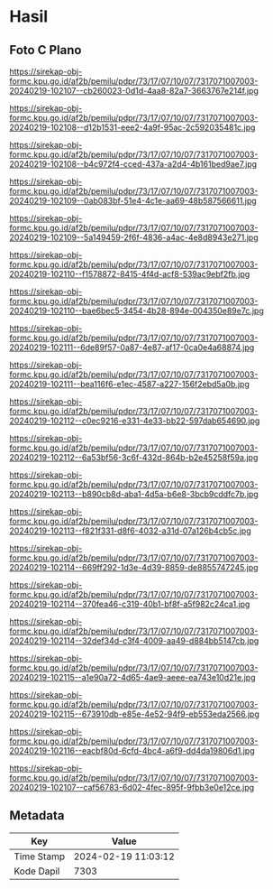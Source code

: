 # Hasil

## Foto C Plano

https://sirekap-obj-formc.kpu.go.id/af2b/pemilu/pdpr/73/17/07/10/07/7317071007003-20240219-102107--cb260023-0d1d-4aa8-82a7-3663767e214f.jpg

https://sirekap-obj-formc.kpu.go.id/af2b/pemilu/pdpr/73/17/07/10/07/7317071007003-20240219-102108--d12b1531-eee2-4a9f-95ac-2c592035481c.jpg

https://sirekap-obj-formc.kpu.go.id/af2b/pemilu/pdpr/73/17/07/10/07/7317071007003-20240219-102108--b4c972f4-cced-437a-a2d4-4b161bed9ae7.jpg

https://sirekap-obj-formc.kpu.go.id/af2b/pemilu/pdpr/73/17/07/10/07/7317071007003-20240219-102109--0ab083bf-51e4-4c1e-aa69-48b587566611.jpg

https://sirekap-obj-formc.kpu.go.id/af2b/pemilu/pdpr/73/17/07/10/07/7317071007003-20240219-102109--5a149459-2f6f-4836-a4ac-4e8d8943e271.jpg

https://sirekap-obj-formc.kpu.go.id/af2b/pemilu/pdpr/73/17/07/10/07/7317071007003-20240219-102110--f1578872-8415-4f4d-acf8-539ac9ebf2fb.jpg

https://sirekap-obj-formc.kpu.go.id/af2b/pemilu/pdpr/73/17/07/10/07/7317071007003-20240219-102110--bae6bec5-3454-4b28-894e-004350e89e7c.jpg

https://sirekap-obj-formc.kpu.go.id/af2b/pemilu/pdpr/73/17/07/10/07/7317071007003-20240219-102111--6de89f57-0a87-4e87-af17-0ca0e4a68874.jpg

https://sirekap-obj-formc.kpu.go.id/af2b/pemilu/pdpr/73/17/07/10/07/7317071007003-20240219-102111--bea116f6-e1ec-4587-a227-156f2ebd5a0b.jpg

https://sirekap-obj-formc.kpu.go.id/af2b/pemilu/pdpr/73/17/07/10/07/7317071007003-20240219-102112--c0ec9216-e331-4e33-bb22-597dab654690.jpg

https://sirekap-obj-formc.kpu.go.id/af2b/pemilu/pdpr/73/17/07/10/07/7317071007003-20240219-102112--6a53bf56-3c6f-432d-864b-b2e45258f59a.jpg

https://sirekap-obj-formc.kpu.go.id/af2b/pemilu/pdpr/73/17/07/10/07/7317071007003-20240219-102113--b890cb8d-aba1-4d5a-b6e8-3bcb9cddfc7b.jpg

https://sirekap-obj-formc.kpu.go.id/af2b/pemilu/pdpr/73/17/07/10/07/7317071007003-20240219-102113--f821f331-d8f6-4032-a31d-07a126b4cb5c.jpg

https://sirekap-obj-formc.kpu.go.id/af2b/pemilu/pdpr/73/17/07/10/07/7317071007003-20240219-102114--669ff292-1d3e-4d39-8859-de8855747245.jpg

https://sirekap-obj-formc.kpu.go.id/af2b/pemilu/pdpr/73/17/07/10/07/7317071007003-20240219-102114--370fea46-c319-40b1-bf8f-a5f982c24ca1.jpg

https://sirekap-obj-formc.kpu.go.id/af2b/pemilu/pdpr/73/17/07/10/07/7317071007003-20240219-102114--32def34d-c3f4-4009-aa49-d884bb5147cb.jpg

https://sirekap-obj-formc.kpu.go.id/af2b/pemilu/pdpr/73/17/07/10/07/7317071007003-20240219-102115--a1e90a72-4d65-4ae9-aeee-ea743e10d21e.jpg

https://sirekap-obj-formc.kpu.go.id/af2b/pemilu/pdpr/73/17/07/10/07/7317071007003-20240219-102115--673910db-e85e-4e52-94f9-eb553eda2566.jpg

https://sirekap-obj-formc.kpu.go.id/af2b/pemilu/pdpr/73/17/07/10/07/7317071007003-20240219-102116--eacbf80d-6cfd-4bc4-a6f9-dd4da19806d1.jpg

https://sirekap-obj-formc.kpu.go.id/af2b/pemilu/pdpr/73/17/07/10/07/7317071007003-20240219-102107--caf56783-6d02-4fec-895f-9fbb3e0e12ce.jpg


## Metadata

| Key        | Value               |
| ---------- | ------------------- |
| Time Stamp | 2024-02-19 11:03:12 |
| Kode Dapil | 7303                |



